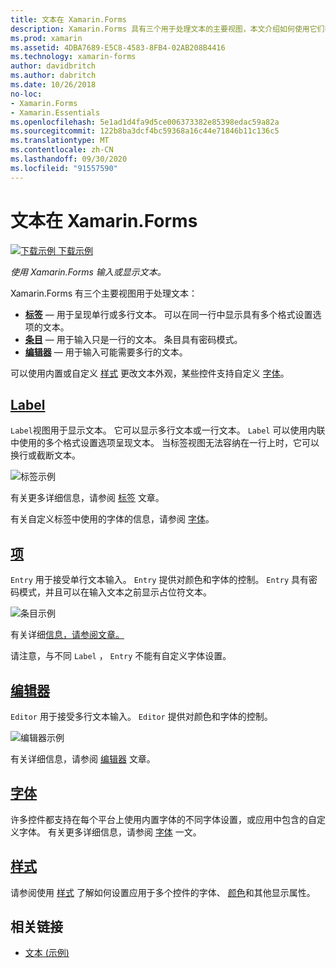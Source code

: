 ```yaml
---
title: 文本在 Xamarin.Forms
description: Xamarin.Forms 具有三个用于处理文本的主要视图，本文介绍如何使用它们在应用程序中输入和显示文本 Xamarin.Forms 。
ms.prod: xamarin
ms.assetid: 4DBA7689-E5C8-4583-8FB4-02AB208B4416
ms.technology: xamarin-forms
author: davidbritch
ms.author: dabritch
ms.date: 10/26/2018
no-loc:
- Xamarin.Forms
- Xamarin.Essentials
ms.openlocfilehash: 5e1ad1d4fa9d5ce006373382e85398edac59a82a
ms.sourcegitcommit: 122b8ba3dcf4bc59368a16c44e71846b11c136c5
ms.translationtype: MT
ms.contentlocale: zh-CN
ms.lasthandoff: 09/30/2020
ms.locfileid: "91557590"
---
```

# <a name="text-in-no-locxamarinforms"></a>文本在 Xamarin.Forms

[![下载示例](~/media/shared/download.png) 下载示例](https://docs.microsoft.com/samples/xamarin/xamarin-forms-samples/userinterface-text)

_使用 Xamarin.Forms 输入或显示文本。_

Xamarin.Forms 有三个主要视图用于处理文本：

- **[标签](#label)** &mdash; 用于呈现单行或多行文本。 可以在同一行中显示具有多个格式设置选项的文本。
- **[条目](#entry)** &mdash; 用于输入只是一行的文本。 条目具有密码模式。
- **[编辑器](#editor)** &mdash; 用于输入可能需要多行的文本。

可以使用内置或自定义 [样式](#styles) 更改文本外观，某些控件支持自定义 [字体](#fonts)。

## <a name="label"></a>[Label](label.md)

`Label`视图用于显示文本。 它可以显示多行文本或一行文本。 `Label` 可以使用内联中使用的多个格式设置选项呈现文本。 当标签视图无法容纳在一行上时，它可以换行或截断文本。

![标签示例](images/label.png)

有关更多详细信息，请参阅 [标签](label.md) 文章。

有关自定义标签中使用的字体的信息，请参阅 [字体](fonts.md)。

## <a name="entry"></a>[项](entry.md)

`Entry` 用于接受单行文本输入。 `Entry` 提供对颜色和字体的控制。 `Entry` 具有密码模式，并且可以在输入文本之前显示占位符文本。

![条目示例](images/entry.png)

有关详细[信息，请参阅文章。](entry.md)

请注意，与不同 `Label` ， `Entry` 不能有自定义字体设置。

## <a name="editor"></a>[编辑器](editor.md)

`Editor` 用于接受多行文本输入。 `Editor` 提供对颜色和字体的控制。

![编辑器示例](images/editor.png)

有关详细信息，请参阅 [编辑器](editor.md) 文章。

## <a name="fonts"></a>[字体](fonts.md)

许多控件都支持在每个平台上使用内置字体的不同字体设置，或应用中包含的自定义字体。 有关更多详细信息，请参阅 [字体](fonts.md) 一文。

## <a name="styles"></a>[样式](styles.md)

请参阅使用 [样式](~/xamarin-forms/user-interface/styles/index.md) 了解如何设置应用于多个控件的字体、 [颜色](~/xamarin-forms/user-interface/colors.md)和其他显示属性。

## <a name="related-links"></a>相关链接

- [文本 (示例) ](/samples/xamarin/xamarin-forms-samples/userinterface-text)
